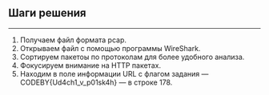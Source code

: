 ## Шаги решения
---
1. Получаем файл формата pcap.
2. Открываем файл с помощью программы WireShark.
3. Cортируем пакетоы по протоколам для более удобного анализа.
4. Фокусируем внимание на HTTP пакетах.
5. Находим в поле информации URL с флагом задания — CODEBY{Ud4ch1_v_p01sk4h} — в строке 178.

